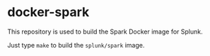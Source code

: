 # docker-spark

This repository is used to build the Spark Docker image for Splunk.

Just type `make` to build the `splunk/spark` image.
